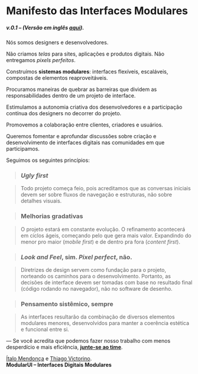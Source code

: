 # Manifesto das Interfaces Modulares
##### v.0.1 – (Versão em inglês [aqui](README.md)).

Nós somos designers e desenvolvedores.

Não criamos *telas* para sites, aplicações e produtos digitais. Não entregamos *pixels perfeitos*. 

Construímos **sistemas modulares**: interfaces flexíveis, escaláveis, compostas de elementos reaproveitáveis.

Procuramos maneiras de quebrar as barreiras que dividem as responsabilidades dentro de um projeto de interface.

Estimulamos a autonomia criativa dos desenvolvedores e a participação contínua dos designers no decorrer do projeto.

Promovemos a colaboração entre clientes, criadores e usuários.

Queremos fomentar e aprofundar discussões sobre criação e desenvolvimento de interfaces digitais nas comunidades em que participamos.

Seguimos os seguintes princípios:  

> ### *Ugly first*

> Todo projeto começa feio, pois acreditamos que as conversas iniciais devem ser sobre fluxos de navegação e estruturas, não sobre detalhes visuais.

> ### Melhorias gradativas

> O projeto estará em constante evolução. O refinamento acontecerá em ciclos ágeis, começando pelo que gera mais valor. Expandindo do menor pro maior (*mobile first*) e de dentro pra fora (*content first*).

> ### *Look and Feel*, sim. *Pixel perfect*, não.

> Diretrizes de design servem como fundação para o projeto, norteando os caminhos para o desenvolvimento. Portanto, as decisões de interface devem ser tomadas com base no resultado final (código rodando no navegador), não no software de desenho.

> ### Pensamento sistêmico, sempre

> As interfaces resultarão da combinação de diversos elementos modulares menores, desenvolvidos para manter a coerência estética e funcional entre si.

— Se você acredita que podemos fazer nosso trabalho com menos desperdício e mais eficiência, [**junte-se ao time**](https://www.facebook.com/groups/modular.ui/).

[Ítalo Mendonça](http://www.italomen.com.br) e [Thiago Victorino](http://www.github.com/tfvictorino).  
**ModularUI – Interfaces Digitais Modulares**  